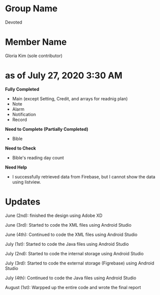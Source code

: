 # Group Name

Devoted

# Member Name

Gloria Kim (sole contributor)

# as of July 27, 2020 3:30 AM

**Fully Completed**

- Main (except Setting, Credit, and arrays for readnig plan)
- Note
- Alarm
- Notification
- Record

**Need to Complete (Partially Completed)**

- Bible

**Need to Check**

- Bible's reading day count

**Need Help**
- I successfully retrieved data from Firebase, but I cannot show the data using listview.

# Updates

June (2nd): finished the design using Adobe XD

June (3rd): Started to code the XML files using Android Studio 

June (4th): Continued to code the XML files using Android Studio

July (1st): Started to code the Java files using Android Studio

July (2nd): Started to code the internal storage using Android Studio

July (3rd): Started to code the external storage (Figrebase) using Android Studio

July (4th): Continued to code the Java files using Android Studio

August (1st): Warpped up the entire code and wrote the final report

